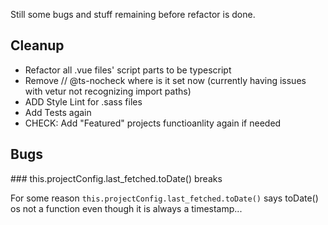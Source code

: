 Still some bugs and stuff remaining before refactor is done. 

## Cleanup

- Refactor all .vue files' script parts to be typescript
- Remove // @ts-nocheck where is it set now (currently having issues with vetur not recognizing import paths)
- ADD Style Lint for .sass files
- Add Tests again
- CHECK: Add "Featured" projects functioanlity again if needed

## Bugs

### this.projectConfig.last_fetched.toDate() breaks

For some reason `this.projectConfig.last_fetched.toDate()` says toDate() os not a function even though it is always a timestamp...